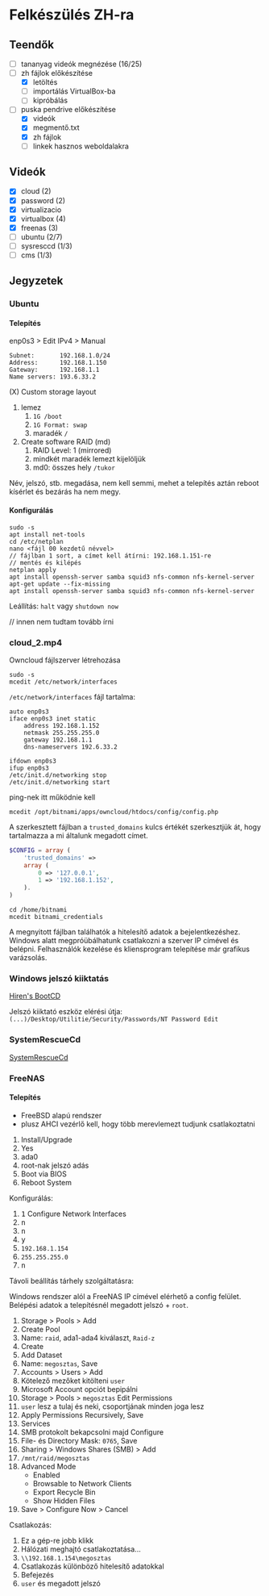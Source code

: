 # Felkészülés ZH-ra

## Teendők

- [ ] tananyag videók megnézése (16/25)
- [ ] zh fájlok előkészítése
  - [x] letöltés
  - [ ] importálás VirtualBox-ba
  - [ ] kipróbálás
- [ ] puska pendrive előkészítése
  - [x] videók
  - [x] megmentő.txt
  - [x] zh fájlok
  - [ ] linkek hasznos weboldalakra

## Videók

- [x] cloud (2)
- [x] password (2)
- [x] virtualizacio
- [x] virtualbox (4)
- [x] freenas (3)
- [ ] ubuntu (2/7)
- [ ] sysresccd (1/3)
- [ ] cms (1/3)

## Jegyzetek

### Ubuntu

#### Telepítés

enp0s3 > Edit IPv4 > Manual

```
Subnet:       192.168.1.0/24
Address:      192.168.1.150
Gateway:      192.168.1.1
Name servers: 193.6.33.2
```

(X) Custom storage layout

1. lemez
   1. `1G /boot`
   2. `1G Format: swap`
   3. maradék `/`
2. Create software RAID (md)
   1. RAID Level: 1 (mirrored)
   2. mindkét maradék lemezt kijelöljük
   3. md0: összes hely `/tukor`

Név, jelszó, stb. megadása, nem kell semmi, mehet a telepítés aztán reboot kísérlet és bezárás ha nem megy.

#### Konfigurálás

```
sudo -s
apt install net-tools
cd /etc/netplan
nano <fájl 00 kezdetű névvel>
// fájlban 1 sort, a címet kell átírni: 192.168.1.151-re
// mentés és kilépés
netplan apply
apt install openssh-server samba squid3 nfs-common nfs-kernel-server
apt-get update --fix-missing
apt install openssh-server samba squid3 nfs-common nfs-kernel-server
```

Leállítás: `halt` vagy `shutdown now`

// innen nem tudtam tovább írni

### cloud_2.mp4

Owncloud fájlszerver létrehozása

```
sudo -s
mcedit /etc/network/interfaces
```

`/etc/network/interfaces` fájl tartalma:

```
auto enp0s3
iface enp0s3 inet static
    address 192.168.1.152
    netmask 255.255.255.0
    gateway 192.168.1.1
    dns-nameservers 192.6.33.2
```

```
ifdown enp0s3
ifup enp0s3
/etc/init.d/networking stop
/etc/init.d/networking start
```

ping-nek itt működnie kell

```
mcedit /opt/bitnami/apps/owncloud/htdocs/config/config.php
```

A szerkesztett fájlban a `trusted_domains` kulcs értékét szerkesztjük át, hogy tartalmazza a mi általunk megadott címet.

```php
$CONFIG = array (
    'trusted_domains' =>
    array (
        0 => '127.0.0.1',
        1 => '192.168.1.152',
    ).
)
```

```
cd /home/bitnami
mcedit bitnami_credentials
```

A megnyitott fájlban találhatók a hitelesítő adatok a bejelentkezéshez. Windows alatt megpróübálhatunk csatlakozni a szerver IP címével és belépni. Felhasználók kezelése és kliensprogram telepítése már grafikus varázsolás.

### Windows jelszó kiiktatás

[Hiren's BootCD](https://www.hirensbootcd.org/)

Jelszó kiiktató eszköz elérési útja: `(...)/Desktop/Utilitie/Security/Passwords/NT Password Edit`

### SystemRescueCd

[SystemRescueCd](https://www.system-rescue-cd.org/)

### FreeNAS

#### Telepítés

- FreeBSD alapú rendszer
- plusz AHCI vezérlő kell, hogy több merevlemezt tudjunk csatlakoztatni

1. Install/Upgrade
2. Yes
3. ada0
4. root-nak jelszó adás
5. Boot via BIOS
6. Reboot System

Konfigurálás:

1. <kbd>1</kbd> Configure Network Interfaces
2. <kbd>n</kbd>
3. <kbd>n</kbd>
4. <kbd>y</kbd>
5. `192.168.1.154`
6. `255.255.255.0`
7. <kbd>n</kbd>

Távoli beállítás tárhely szolgáltatásra:

Windows rendszer alól a FreeNAS IP címével elérhető a config felület. Belépési adatok a telepítésnél megadott jelszó + `root`.

1. Storage > Pools > Add
2. Create Pool
3. Name: `raid`, ada1-ada4 kiválaszt, `Raid-z`
4. Create
5. Add Dataset
6. Name: `megosztas`, Save
7. Accounts > Users > Add
8. Kötelező mezőket kitölteni `user`
9. Microsoft Account opciót bepipálni
10. Storage > Pools > `megosztas` Edit Permissions
11. `user` lesz a tulaj és neki, csoportjának minden joga lesz
12. Apply Permissions Recursively, Save
13. Services
14. SMB protokolt bekapcsolni majd Configure
15. File- és Directory Mask: `0765`, Save
16. Sharing > Windows Shares (SMB) > Add
17. `/mnt/raid/megosztas`
18. Advanced Mode
    - Enabled
    - Browsable to Network Clients
    - Export Recycle Bin
    - Show Hidden Files
19. Save > Configure Now > Cancel

Csatlakozás:

1. Ez a gép-re jobb klikk
2. Hálózati meghajtó csatlakoztatása...
3. `\\192.168.1.154\megosztas`
4. Csatlakozás különböző hitelesítő adatokkal
5. Befejezés
6. `user` és megadott jelszó
